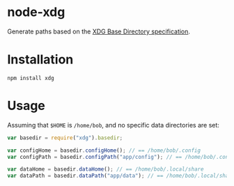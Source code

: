 # node-xdg

Generate paths based on the [XDG Base Directory specification](http://standards.freedesktop.org/basedir-spec/basedir-spec-latest.html‎).

# Installation

    npm install xdg
    
# Usage

Assuming that `$HOME` is `/home/bob`,
and no specific data directories are set:

```javascript
var basedir = require("xdg").basedir;

var configHome = basedir.configHome(); // == /home/bob/.config
var configPath = basedir.configPath("app/config"); // == /home/bob/.config/app/config

var dataHome = basedir.dataHome(); // == /home/bob/.local/share
var dataPath = basedir.dataPath("app/data"); // == /home/bob/.local/share/app/data
```
